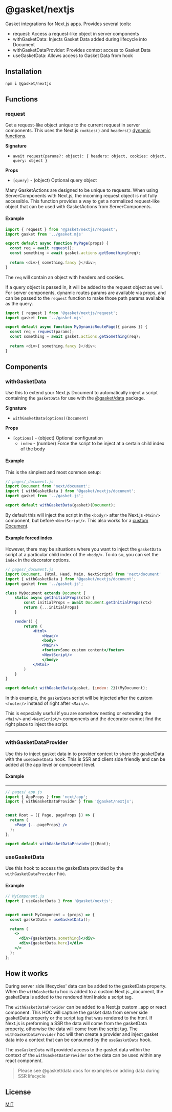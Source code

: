 # @gasket/nextjs

Gasket integrations for Next.js apps. Provides several tools:

- request: Access a request-like object in server components
- withGasketData: Injects Gasket Data added during lifecycle into Document
- withGasketDataProvider: Provides context access to Gasket Data
- useGasketData: Allows access to Gasket Data from hook

## Installation

```
npm i @gasket/nextjs
```

## Functions

### request

Get a request-like object unique to the current request in server components.
This uses the Next.js `cookies()` and `headers()` [dynamic functions]. 

**Signature**

- `await request(params?: object): { headers: object, cookies: object, query: object }`

**Props**

- `[query]` - (object) Optional query object

Many GasketActions are designed to be unique to requests.
When using ServerComponents with Next.js, the incoming request object is not
fully accessible.
This function provides a way to get a normalized request-like object
that can be used with GasketActions from ServerComponents.

#### Example

```js
import { request } from '@gasket/nextjs/request';
import gasket from '../gasket.mjs'

export default async function MyPage(props) {
  const req = await request();
  const something = await gasket.actions.getSomething(req);
  
  return <div>{ something.fancy }</div>;
}
```

The `req` will contain an object with headers and cookies.

If a query object is passed in, it will be added to the request object as well.
For server components, dynamic routes params are available via props, and can
be passed to the `request` function to make those path params available as the
query.

```js
import { request } from '@gasket/nextjs/request';
import gasket from '../gasket.mjs'

export default async function MyDynamicRoutePage({ params }) {
  const req = request(params);
  const something = await gasket.actions.getSomething(req);
  
  return <div>{ something.fancy }</div>;
}
```

## Components

### withGasketData

Use this to extend your Next.js Document to automatically inject a script containing the `gasketData` for use with
the [@gasket/data] package.

**Signature**

- `withGasketData(options)(Document)`

**Props**

- `[options]` - (object) Optional configuration
    - `index` - (number) Force the script to be inject at a certain child index of the body

#### Example

This is the simplest and most common setup:

```jsx
// pages/_document.js
import Document from 'next/document';
import { withGasketData } from '@gasket/nextjs/document';
import gasket from '../gasket.js';

export default withGasketData(gasket)(Document);
```

By default this will inject the script in the `<body/>` after the Next.js
`<Main/>` component, but before `<NextScript/>`. This also works for a
[custom Document].

#### Example forced index

However, there may be situations where you want to inject the `gasketData`
script at a particular child index of the `<body/>`. To do so, you can set the
`index` in the decorator options.

```jsx
// pages/_document.js
import Document, {Html, Head, Main, NextScript} from 'next/document'
import { withGasketData } from '@gasket/nextjs/document';
import gasket from '../gasket.js';

class MyDocument extends Document {
    static async getInitialProps(ctx) {
        const initialProps = await Document.getInitialProps(ctx)
        return {...initialProps}
    }

    render() {
        return (
            <Html>
                <Head/>
                <body>
                <Main/>
                <footer>Some custom content</footer>
                <NextScript/>
                </body>
            </Html>
        )
    }
}

export default withGasketData(gasket, {index: 2})(MyDocument);
```

In this example, the `gasketData` script will be injected after the custom
`<footer/>` instead of right after `<Main/>`.

This is especially useful if you are somehow nesting or extending the `<Main/>`
and `<NextScript/>` components and the decorator cannot find the right place to inject the script.


---

### withGasketDataProvider

Use this to inject gasket data in to provider context to share the gasketData with the `useGasketData` hook. This is SSR
and client side friendly and can be added at the app level or component level.

#### Example

---

```jsx
// pages/_app.js
import { AppProps } from 'next/app';
import { withGasketDataProvider } from '@gasket/nextjs';


const Root = ({ Page, pageProps }) => {
  return (
    <Page {...pageProps} />
  );
};

export default withGasketDataProvider()(Root);
```

### useGasketData

Use this hook to access the gasketData provided by the `withGasketDataProvider` hoc.

#### Example


```jsx
// MyComponent.js
import { useGasketData } from '@gasket/nextjs';


export const MyComponent = (props) => {
  const gasketData = useGasketData();

  return (
    <>
      <div>{gasketData.something}</div>
      <div>{gasketData.here}</div>
    </>
  );
};
```

## How it works

During server side lifecycles' data can be added to the gasketData property. When the `withGasketData` hoc is added to a custom Next.js _document, the gasketData is added to the rendered html inside a script tag.

The `withGasketDataProvider` can be added to a Next.js custom _app or react component. This HOC will capture the gasket data from server side gasketData property or the script tag that was rendered to the html. If Next.js is preforming a SSR the data will come from the gasketData property, otherwise the data will come from the script tag. The `withGasketDataProvider` hoc will then create a provider and inject gasket data into a context that can be consumed by the `useGasketData` hook.

The `useGasketData` will provided access to the gasket data within the context of the `withGasketDataProvider` so the data can be used within any react component.

> Please see @gasket/data docs for examples on adding data during SSR lifecycle


## License

[MIT](./LICENSE.md)

<!-- LINKS -->

[@gasket/data]: /packages/gasket-data/README.md

[custom Document]: https://nextjs.org/docs/advanced-features/custom-document
[dynamic functions]: https://nextjs.org/docs/app/building-your-application/rendering/server-components#dynamic-functions

